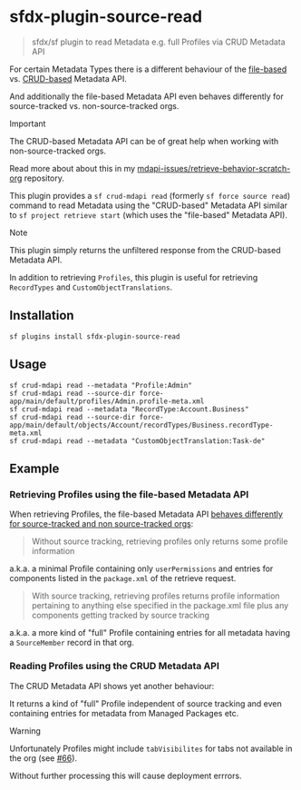 # sfdx-plugin-source-read

> sfdx/sf plugin to read Metadata e.g. full Profiles via CRUD Metadata API

For certain Metadata Types there is a different behaviour of the [file-based](https://developer.salesforce.com/docs/atlas.en-us.api_meta.meta/api_meta/meta_retrieve.htm) vs. [CRUD-based](https://developer.salesforce.com/docs/atlas.en-us.api_meta.meta/api_meta/meta_readMetadata.htm) Metadata API.

And additionally the file-based Metadata API even behaves differently for source-tracked vs. non-source-tracked orgs.

> [!IMPORTANT]
> The CRUD-based Metadata API can be of great help when working with non-source-tracked orgs.
>
> Read more about about this in my [mdapi-issues/retrieve-behavior-scratch-org](https://github.com/mdapi-issues/retrieve-behavior-scratch-org) repository.

This plugin provides a `sf crud-mdapi read` (formerly `sf force source read`) command to read Metadata using the "CRUD-based" Metadata API similar to `sf project retrieve start` (which uses the "file-based" Metadata API).

> [!NOTE]
> This plugin simply returns the unfiltered response from the CRUD-based Metadata API.

In addition to retrieving `Profiles`, this plugin is useful for retrieving `RecordTypes` and `CustomObjectTranslations`.

## Installation

```console
sf plugins install sfdx-plugin-source-read
```

## Usage

```console
sf crud-mdapi read --metadata "Profile:Admin"
sf crud-mdapi read --source-dir force-app/main/default/profiles/Admin.profile-meta.xml
sf crud-mdapi read --metadata "RecordType:Account.Business"
sf crud-mdapi read --source-dir force-app/main/default/objects/Account/recordTypes/Business.recordType-meta.xml
sf crud-mdapi read --metadata "CustomObjectTranslation:Task-de"
```

## Example

### Retrieving Profiles using the file-based Metadata API

When retrieving Profiles, the file-based Metadata API [behaves differently for source-tracked and non source-tracked orgs](https://developer.salesforce.com/docs/atlas.en-us.sfdx_dev.meta/sfdx_dev/sfdx_dev_source_tracking_source_tracking_profiles.htm):

> Without source tracking, retrieving profiles only returns some profile information

a.k.a. a minimal Profile containing only `userPermissions` and entries for components listed in the `package.xml` of the retrieve request.

> With source tracking, retrieving profiles returns profile information pertaining to anything else specified in the package.xml file plus any components getting tracked by source tracking

a.k.a. a more kind of "full" Profile containing entries for all metadata having a `SourceMember` record in that org.

### Reading Profiles using the CRUD Metadata API

The CRUD Metadata API shows yet another behaviour:

It returns a kind of "full" Profile independent of source tracking and even containing entries for metadata from Managed Packages etc.

> [!WARNING]
> Unfortunately Profiles might include `tabVisibilites` for tabs not available in the org (see [#66](https://github.com/amtrack/sfdx-plugin-source-read/issues/66)).
>
> Without further processing this will cause deployment errrors.
